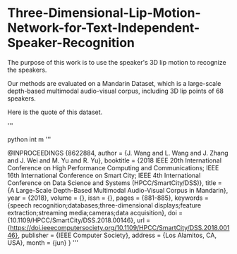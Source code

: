 # Three-Dimensional-Lip-Motion-Network-for-Text-Independent-Speaker-Recognition

The purpose of this work is to use the speaker's 3D lip motion to recognize the speakers.

Our methods are evaluated on a Mandarin Dataset, which is a large-scale depth-based multimodal audio-visual corpus, including 3D lip points of 68 speakers. 

Here is the quote of this dataset.

'''

python 
int m
'''
  
@INPROCEEDINGS {8622884,
author = {J. Wang and L. Wang and J. Zhang and J. Wei and M. Yu and R. Yu},
booktitle = {2018 IEEE 20th International Conference on High Performance Computing and Communications; IEEE 16th International Conference on Smart City; IEEE 4th International Conference on Data Science and Systems (HPCC/SmartCity/DSS)},
title = {A Large-Scale Depth-Based Multimodal Audio-Visual Corpus in Mandarin},
year = {2018},
volume = {},
issn = {},
pages = {881-885},
keywords = {speech recognition;databases;three-dimensional displays;feature extraction;streaming media;cameras;data acquisition},
doi = {10.1109/HPCC/SmartCity/DSS.2018.00146},
url = {https://doi.ieeecomputersociety.org/10.1109/HPCC/SmartCity/DSS.2018.00146},
publisher = {IEEE Computer Society},
address = {Los Alamitos, CA, USA},
month = {jun}
}
'''
